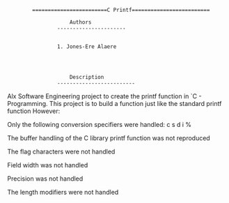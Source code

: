 			========================C Printf=========================

						Authors
					----------------------


					1. Jones-Ere Alaere

					
					
						
						Description
					-------------------------

Alx Software Engineering project to create the printf function in `C - Programming. This project is to build a function just like the standard printf function However:


Only the following conversion specifiers were handled: c s d i %


The buffer handling of the C library printf function was not reproduced


The flag characters were not handled


Field width was not handled


Precision was not handled


The length modifiers were not handled
